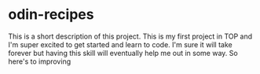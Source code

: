 # odin-recipes
This is a short description of this project. This is my first project in TOP and I'm super excited to get started and learn to code. I'm sure it will take forever but having this skill will eventually help me out in some way. So here's to improving